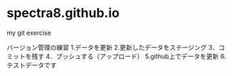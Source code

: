 # spectra8.github.io
my git exercise

バージョン管理の練習
1.データを更新
2.更新したデータをステージング
3．コミットを残す
4．プッシュする（アップロード）
5.github上でデータを更新
6.テストデータです
